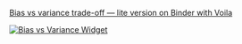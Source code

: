 [Bias vs variance trade-off — lite version on Binder with Voila](https://mybinder.org/v2/gh/vgabrov/ML_course_demos/651eb90666ca398acc168847b57551b1ceb89d84?urlpath=voila%2Frender%2Fbias_vs_var.ipynb)

[![Bias vs Variance Widget](bias_vs_variance_widget.png)](https://mybinder.org/v2/gh/vgabrov/ML_course_demos/651eb90666ca398acc168847b57551b1ceb89d84?urlpath=voila%2Frender%2Fbias_vs_var.ipynb)
